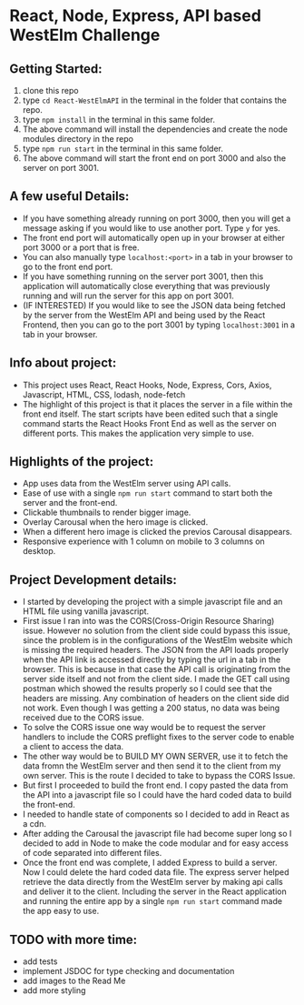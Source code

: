 # React, Node, Express, API based WestElm Challenge

## Getting Started:
1. clone this repo
2. type `cd React-WestElmAPI` in the terminal in the folder that contains the repo.
3. type `npm install` in the terminal in this same folder. 
4. The above command will install the dependencies and  create the node modules directory in the repo
5. type `npm run start` in the terminal in this same folder.
6. The above command will start the front end on port 3000 and also the server on port 3001.

## A few useful Details:
* If you have something already running on port 3000, then you will get a message asking if you would like to use another port. Type `y` for yes. 
* The front end port will automatically open up in your browser at either port 3000 or a port that is free.
* You can also manually type `localhost:<port>` in a tab in your browser to go to the front end port.
* If you have something running on the server port 3001, then this application will automatically close everything that was previously running and will run the server for this app on port 3001.
* (IF INTERESTED) If you would like to see the JSON data being fetched by the server from the WestElm API and being used by the React Frontend, then you can go to the port 3001 by typing `localhost:3001` in a tab in your browser.

## Info about project:
* This project uses React, React Hooks, Node, Express, Cors, Axios, Javascript, HTML, CSS, lodash, node-fetch
* The highlight of this project is that it places the server in a file within the front end itself. The start scripts have been edited such that a single command starts the React Hooks Front End as well as the server on different ports. This makes the application very simple to use.

## Highlights of the project:
* App uses data from the WestElm server using API calls.
* Ease of use with a single `npm run start` command to start both the server and the front-end.
* Clickable thumbnails to render bigger image.
* Overlay Carousal when the hero image is clicked.
* When a different hero image is clicked the previos Carousal disappears.
* Responsive experience with 1 column on mobile to 3 columns on desktop.

## Project Development details:
* I started by developing the project with a simple javascript file and an HTML file using vanilla javascript.
* First issue I ran into was the CORS(Cross-Origin Resource Sharing) issue. However no solution from the client side could bypass this issue, since the problem is in the configurations of the WestElm website which is missing the required headers. The JSON from the API loads properly when the API link is accessed directly by typing the url in a tab in the browser. This is because in that case the API call is originating from the server side itself and not from the client side. I made the GET call using postman which showed the results properly so I could see that the headers are missing. Any combination of headers on the client side did not work. Even though I was getting a 200 status, no data was being received due to the CORS issue.
* To solve the CORS issue one way would be to request the server handlers to include the CORS preflight fixes to the server code to enable a client to access the data.
* The other way would be to BUILD MY OWN SERVER, use it to fetch the data fromn the WestElm server and then send it to the client from my own server. This is the route I decided to take to bypass the CORS Issue.
* But first I proceeded to build the front end. I copy pasted the data from the API into a javascript file so I could have the hard coded data to build the front-end.
* I needed to handle state of components so I decided to add in React as a cdn.
* After adding the Carousal the javascript file had become super long so I decided to add in Node to make the code modular and for easy access of code separated into different files. 
* Once the front end was complete, I added Express to build a server. Now I could delete the hard coded data file. The express server helped retrieve the data directly from the WestElm server by making api calls and deliver it to the client. Including the server in the React application and running the entire app by a single `npm run start` command made the app easy to use.

## TODO with more time:
* add tests
* implement JSDOC for type checking and documentation
* add images to the Read Me
* add more styling